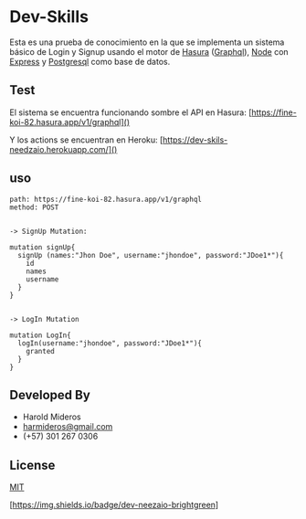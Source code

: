# Dev-Skills

Esta es una prueba de conocimiento en la que se implementa un sistema básico de Login y Signup usando el motor de [Hasura](https://hasura.io/) ([Graphql](https://graphql.org/)), [Node](https://nodejs.org/es/) con [Express](https://expressjs.com/es/)
 y [Postgresql](https://www.postgresql.org/) como base de datos.

## Test

El sistema se encuentra funcionando sombre el API en Hasura:  [https://fine-koi-82.hasura.app/v1/graphql]()

Y los actions se encuentran en Heroku: [https://dev-skils-needzaio.herokuapp.com/]()



## uso

```
path: https://fine-koi-82.hasura.app/v1/graphql
method: POST


-> SignUp Mutation:

mutation signUp{
  signUp (names:"Jhon Doe", username:"jhondoe", password:"JDoe1*"){
    id
    names
    username
  }
}


-> LogIn Mutation

mutation LogIn{
  logIn(username:"jhondoe", password:"JDoe1*"){
    granted
  }
}

```

## Developed By
- Harold Mideros
- harmideros@gmail.com
- (+57) 301 267 0306

## License
[MIT](https://choosealicense.com/licenses/mit/)

[https://img.shields.io/badge/dev-neezaio-brightgreen]